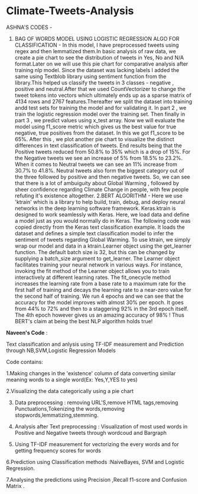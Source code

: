 # Climate-Tweets-Analysis
ASHNA'S CODES -
1. BAG OF WORDS MODEL USING LOGISTIC REGRESSION ALGO FOR CLASSIFICATION - 
In this model, I have preprocessed tweets using regex and then lemmatized them.In basic analysis of raw data, we create a pie chart to see the distribution of tweets in Yes, No and N/A format.Later on we will use this pie chart for comparative analysis after training nlp model. Since the dataset was lacking labels I added the same using Textblob library using sentiment function from the library.This helped us classify the tweets in 3 classes - negative , positive and neutral.After that we used CountVectorizer to change the tweet tokens into vectors which ultimately ends up as a sparse matrix of 4134 rows and 2767 features.Thereafter we split the dataset into training andd test sets for training the model and for validating it.
In part 2 , we train the logistic regression model over the training set. 
Then finally in part 3 , we predict values using x_test array. Now we will evaluate the model using f1_score metric which gives us the best value for true negative, true positives from the dataset. In this we got f1_score to be 65%. 
After this , we plot another pie chart to visualize the distinct differences in text classification of tweets. End results being that the Positive tweets reduced from  50.8% to 35% which is a drop of 15%. For the Negative tweets we see an increase of 5% from 18.5% to 23.2%. When it comes to Neutral tweets we can see an 11% increase from 30.7% to 41.8%. Neutral tweets also form the biggest category out of the three followed by positive and then negative tweets.
So, we can see that there is a lot of ambuiguity about Global Warming , followed by sheer confidence regarding Climate Change in people, with few people refuting it's existence altogether.
2.BERT ALGORITHM -
Here we use 'ktrain' which is a library to help build, train, debug, and deploy neural networks in the deep learning software framework. Keras.ktrain is designed to work seamlessly with Keras. Here, we load data and define a model just as you would normally do in Keras. The following code was copied directly from the Keras text classification example. It loads the  dataset and defines a simple text classification model to infer the sentiment of tweets regarding Global Warming.
To use ktrain, we simply wrap our model and data in a ktrain.Learner object using the get_learner function.
The default batch size is 32, but this can be changed by supplying a batch_size argument to get_learner. The Learner object facilitates training your neural network in various ways. For instance, invoking the fit method of the Learner object allows you to train interactively at different learning rates.
The fit_onecycle method increases the learning rate from a base rate to a maximum rate for the first half of training and decays the learning rate to a near-zero value for the second half of training. 
We run 4 epochs and we can see that the accuracy for the model improves with almost 30%  per epoch. It goes from 44% to 72% and then to a staggering 92% in the 3rd epoch itself. The 4th epoch however gives us an amazing accuracy of 98% !
Thus BERT's claim at being the best NLP algorithm holds true!

**Naveen's Code** :

Text classification and anlysis using TF-IDF measurement and Prediction through NB,SVM,Logistic Regression Models

Code contains:

1.Making changes in the 'existence' column of data converting similar meaning words to a single word(Ex: Yes,Y,YES to yes)

2.Visualizing the data categorically using a pie chart

3. Data preprocessing : removing URL'S,remove HTML tags,removing Punctuations,Tokenizing the words,removing stopwords,lemmatizing,stemming.

4. Analysis after Text preprocessing : Visualization of most used words in Positive and Negative tweets through wordcoud and   Bargraph

5. Using TF-IDF measurement for vectorizing the every words and for getting frequency scores for words

6.Prediction using Classification methods :NaiveBayes, SVM and Logistic Regression.

7.Analysing the predictions using Precision ,Recall f1-score and Confusion Matrix .




